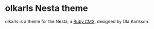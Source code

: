 olkarls Nesta theme
===================

olkarls is a theme for the Nesta, a [Ruby CMS](nesta), designed by
Ola Karlsson.

[nesta]: http://effectif.com/nesta
